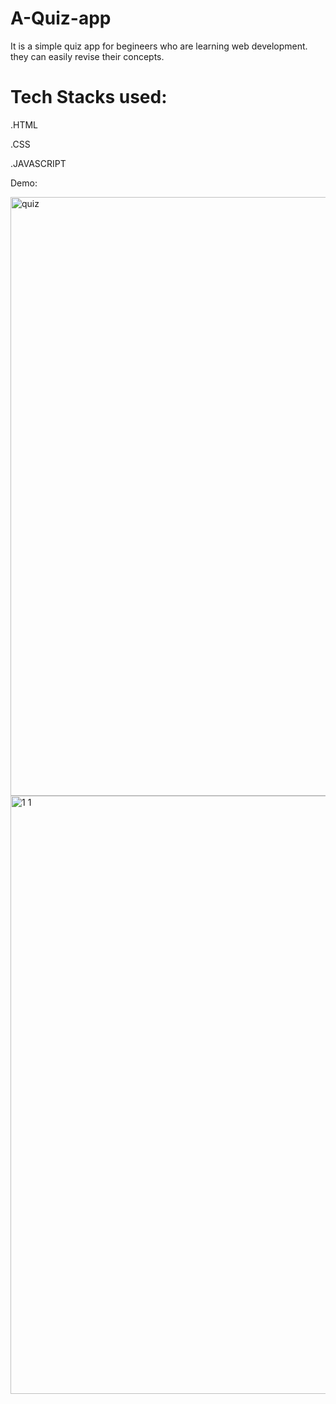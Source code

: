 # A-Quiz-app
It is a simple quiz app for begineers who are learning web development. they can easily revise their concepts.

# Tech Stacks used:
.HTML

.CSS

.JAVASCRIPT



Demo:

<img width="958" alt="quiz" src="https://user-images.githubusercontent.com/91134169/181083163-c3a1184d-eb4c-4560-bb32-66d8cb6a7bfb.PNG">

<img width="957" alt="1 1" src="https://user-images.githubusercontent.com/91134169/181083880-f285f5bf-29ac-4515-af08-9414201e38b3.PNG">
